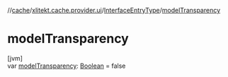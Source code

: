 //[cache](../../../index.md)/[xlitekt.cache.provider.ui](../index.md)/[InterfaceEntryType](index.md)/[modelTransparency](model-transparency.md)

# modelTransparency

[jvm]\
var [modelTransparency](model-transparency.md): [Boolean](https://kotlinlang.org/api/latest/jvm/stdlib/kotlin/-boolean/index.html) = false
